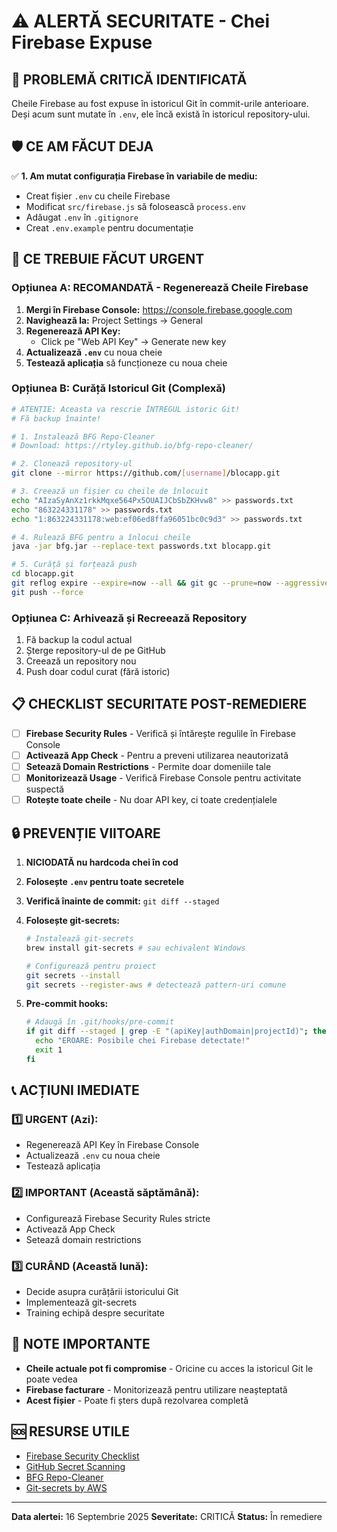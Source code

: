 # ⚠️ ALERTĂ SECURITATE - Chei Firebase Expuse

## 🔴 PROBLEMĂ CRITICĂ IDENTIFICATĂ
Cheile Firebase au fost expuse în istoricul Git în commit-urile anterioare. Deși acum sunt mutate în `.env`, ele încă există în istoricul repository-ului.

## 🛡️ CE AM FĂCUT DEJA
✅ **1. Am mutat configurația Firebase în variabile de mediu:**
- Creat fișier `.env` cu cheile Firebase
- Modificat `src/firebase.js` să folosească `process.env`
- Adăugat `.env` în `.gitignore`
- Creat `.env.example` pentru documentație

## 🚨 CE TREBUIE FĂCUT URGENT

### Opțiunea A: **RECOMANDATĂ - Regenerează Cheile Firebase**
1. **Mergi în Firebase Console:** https://console.firebase.google.com
2. **Navighează la:** Project Settings → General
3. **Regenerează API Key:**
   - Click pe "Web API Key" → Generate new key
4. **Actualizează `.env`** cu noua cheie
5. **Testează aplicația** să funcționeze cu noua cheie

### Opțiunea B: **Curăță Istoricul Git (Complexă)**
```bash
# ATENȚIE: Aceasta va rescrie ÎNTREGUL istoric Git!
# Fă backup înainte!

# 1. Instalează BFG Repo-Cleaner
# Download: https://rtyley.github.io/bfg-repo-cleaner/

# 2. Clonează repository-ul
git clone --mirror https://github.com/[username]/blocapp.git

# 3. Creează un fișier cu cheile de înlocuit
echo "AIzaSyAnXz1rkkMqxe564Px5OUAIJCbSbZKHvw8" >> passwords.txt
echo "863224331178" >> passwords.txt
echo "1:863224331178:web:ef06ed8ffa96051bc0c9d3" >> passwords.txt

# 4. Rulează BFG pentru a înlocui cheile
java -jar bfg.jar --replace-text passwords.txt blocapp.git

# 5. Curăță și forțează push
cd blocapp.git
git reflog expire --expire=now --all && git gc --prune=now --aggressive
git push --force
```

### Opțiunea C: **Arhivează și Recreează Repository**
1. Fă backup la codul actual
2. Șterge repository-ul de pe GitHub  
3. Creează un repository nou
4. Push doar codul curat (fără istoric)

## 📋 CHECKLIST SECURITATE POST-REMEDIERE

- [ ] **Firebase Security Rules** - Verifică și întărește regulile în Firebase Console
- [ ] **Activează App Check** - Pentru a preveni utilizarea neautorizată
- [ ] **Setează Domain Restrictions** - Permite doar domeniile tale
- [ ] **Monitorizează Usage** - Verifică Firebase Console pentru activitate suspectă
- [ ] **Rotește toate cheile** - Nu doar API key, ci toate credențialele

## 🔒 PREVENȚIE VIITOARE

1. **NICIODATĂ nu hardcoda chei în cod**
2. **Folosește `.env` pentru toate secretele**  
3. **Verifică înainte de commit:** `git diff --staged`
4. **Folosește git-secrets:** 
   ```bash
   # Instalează git-secrets
   brew install git-secrets # sau echivalent Windows
   
   # Configurează pentru proiect
   git secrets --install
   git secrets --register-aws # detectează pattern-uri comune
   ```

5. **Pre-commit hooks:**
   ```bash
   # Adaugă în .git/hooks/pre-commit
   if git diff --staged | grep -E "(apiKey|authDomain|projectId)"; then
     echo "EROARE: Posibile chei Firebase detectate!"
     exit 1
   fi
   ```

## 📞 ACȚIUNI IMEDIATE

### 1️⃣ **URGENT (Azi):**
- Regenerează API Key în Firebase Console
- Actualizează `.env` cu noua cheie
- Testează aplicația

### 2️⃣ **IMPORTANT (Această săptămână):**
- Configurează Firebase Security Rules stricte
- Activează App Check
- Setează domain restrictions

### 3️⃣ **CURÂND (Această lună):**
- Decide asupra curățării istoricului Git
- Implementează git-secrets
- Training echipă despre securitate

## 📝 NOTE IMPORTANTE

- **Cheile actuale pot fi compromise** - Oricine cu acces la istoricul Git le poate vedea
- **Firebase facturare** - Monitorizează pentru utilizare neașteptată
- **Acest fișier** - Poate fi șters după rezolvarea completă

## 🆘 RESURSE UTILE

- [Firebase Security Checklist](https://firebase.google.com/docs/projects/security-checklist)
- [GitHub Secret Scanning](https://docs.github.com/en/code-security/secret-scanning)
- [BFG Repo-Cleaner](https://rtyley.github.io/bfg-repo-cleaner/)
- [Git-secrets by AWS](https://github.com/awslabs/git-secrets)

---

**Data alertei:** 16 Septembrie 2025
**Severitate:** CRITICĂ
**Status:** În remediere